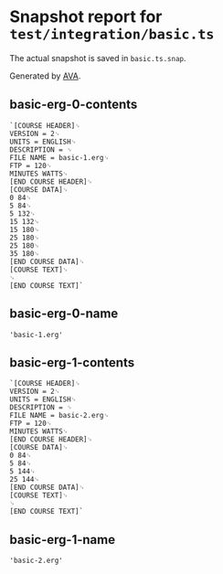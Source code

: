 # Snapshot report for `test/integration/basic.ts`

The actual snapshot is saved in `basic.ts.snap`.

Generated by [AVA](https://ava.li).

## basic-erg-0-contents

    `[COURSE HEADER]␊
    VERSION = 2␊
    UNITS = ENGLISH␊
    DESCRIPTION = ␊
    FILE NAME = basic-1.erg␊
    FTP = 120␊
    MINUTES WATTS␊
    [END COURSE HEADER]␊
    [COURSE DATA]␊
    0 84␊
    5 84␊
    5 132␊
    15 132␊
    15 180␊
    25 180␊
    25 180␊
    35 180␊
    [END COURSE DATA]␊
    [COURSE TEXT]␊
    ␊
    [END COURSE TEXT]`

## basic-erg-0-name

    'basic-1.erg'

## basic-erg-1-contents

    `[COURSE HEADER]␊
    VERSION = 2␊
    UNITS = ENGLISH␊
    DESCRIPTION = ␊
    FILE NAME = basic-2.erg␊
    FTP = 120␊
    MINUTES WATTS␊
    [END COURSE HEADER]␊
    [COURSE DATA]␊
    0 84␊
    5 84␊
    5 144␊
    25 144␊
    [END COURSE DATA]␊
    [COURSE TEXT]␊
    ␊
    [END COURSE TEXT]`

## basic-erg-1-name

    'basic-2.erg'
